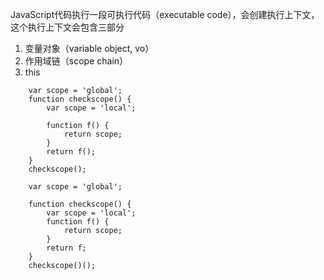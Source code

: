 JavaScript代码执行一段可执行代码（executable   code），会创建执行上下文， 这个执行上下文会包含三部分
1. 变量对象（variable object, vo）
2. 作用域链（scope chain）
3. this

```
    var scope = 'global';
    function checkscope() {
        var scope = 'local';

        function f() {
            return scope;
        }
        return f();
    }
    checkscope();

```

```
    var scope = 'global';

    function checkscope() {
        var scope = 'local';
        function f() {
            return scope;
        }
        return f;
    }
    checkscope()();

```